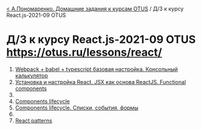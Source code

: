 [< А.Пономаренко. Домашние задания к курсам OTUS](../README.md) / Д/З к курсу React.js-2021-09 OTUS
# Д/З к курсу React.js-2021-09 OTUS https://otus.ru/lessons/react/

1. [Webpack + babel + typescript базовая настройка. Консольный калькулятор](react-2021-09-hw01/README.md)
2. [Установка и настройка React. JSX как основа ReactJS. Functional components](game-of-life/README-hw02.md)
3.
4. [Components lifecycle](game-of-life/README-hw04.md)
5. [Components lifecycle. Списки, события, формы](game-of-life/README-hw05.md)
6.
7. [React patterns](game-of-life/README-hw07.md)